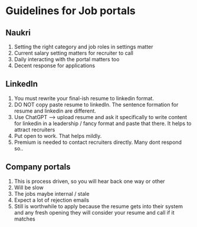 
# Guidelines for Job portals

## Naukri

1. Setting the right category and job roles in settings matter
2. Current salary setting matters for recruiter to call
3. Daily interacting with the portal matters too
4. Decent response for applications


## LinkedIn

1. You must rewrite your final-ish resume to linkedin format.
2. DO NOT copy paste resume to linkedIn. The sentence formation for resume and linkedin are different.
3. Use ChatGPT --> upload resume and ask it specifically to write content for linkedin in a leadership / fancy format and paste that there. It helps to attract recruiters
4. Put open to work. That helps mildly.
5. Premium is needed to contact recruiters directly. Many dont respond so..

## Company portals

1. This is process driven, so you will hear back one way or other
2. Will be slow
3. The jobs maybe internal / stale
4. Expect a lot of rejection emails
5. Still is worthwhile to apply because the resume gets into their system and any fresh opening they will consider your resume and call if it matches


